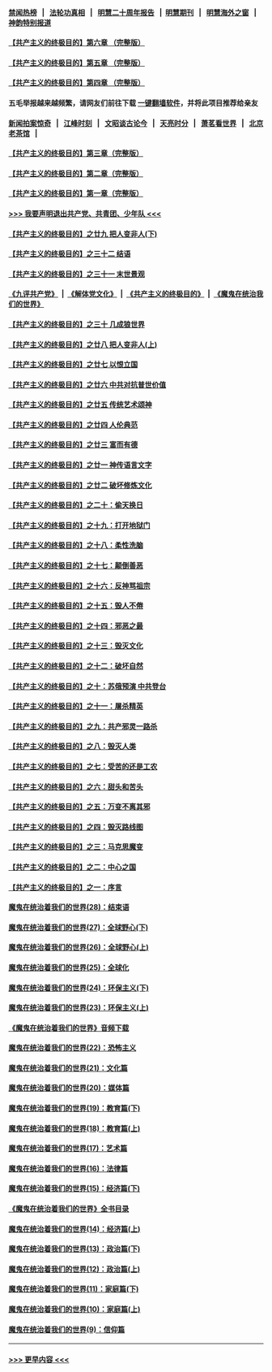 #### [禁闻热榜](热点新闻.md?=0)  &nbsp;&nbsp;|&nbsp;&nbsp; [法轮功真相](https://github.com/gfw-breaker/truth/blob/master/README.md?=0) &nbsp;&nbsp;|&nbsp;&nbsp; [明慧二十周年报告](https://github.com/gfw-breaker/mh-reports/blob/master/README.md?=0) &nbsp;&nbsp;|&nbsp;&nbsp;[明慧期刊](https://github.com/gfw-breaker/mh-qikan) &nbsp;&nbsp;|&nbsp;&nbsp; [明慧海外之窗](https://github.com/gfw-breaker/mh-news/blob/master/README.md?=0) &nbsp;&nbsp;|&nbsp;&nbsp; [神韵特别报道](https://github.com/gfw-breaker/mh-news/blob/master/shenyun.md?=0)
#### [【共产主义的终极目的】第六章 （完整版）](../pages/nsc422/n11428913.md?t=03190531) 
#### [【共产主义的终极目的】第五章 （完整版）](../pages/nsc422/n11428912.md?t=03190531) 
#### [【共产主义的终极目的】第四章 （完整版）](../pages/nsc422/n11428907.md?t=03190531) 
#### 五毛举报越来越频繁，请网友们前往下载 [一键翻墙软件](https://github.com/gfw-breaker/ssr-accounts)，并将此项目推荐给亲友
#### [新闻拍案惊奇](https://github.com/gfw-breaker/banned-news/blob/master/pages/link4.md) &nbsp;&nbsp;|&nbsp;&nbsp; [江峰时刻](https://github.com/gfw-breaker/banned-news/blob/master/pages/link4.md) &nbsp;&nbsp;|&nbsp;&nbsp; [文昭谈古论今](https://github.com/gfw-breaker/banned-news/blob/master/pages/link4.md) &nbsp;&nbsp;|&nbsp;&nbsp; [天亮时分](https://github.com/gfw-breaker/banned-news/blob/master/pages/link4.md) &nbsp;&nbsp;|&nbsp;&nbsp; [萧茗看世界](https://github.com/gfw-breaker/banned-news/blob/master/pages/link4.md) &nbsp;&nbsp;|&nbsp;&nbsp; [北京老茶馆](https://github.com/gfw-breaker/banned-news/blob/master/pages/link4.md) &nbsp;&nbsp;|&nbsp;&nbsp; 
#### [【共产主义的终极目的】第三章（完整版）](../pages/nsc422/n11428848.md?t=03190531) 
#### [【共产主义的终极目的】第二章（完整版）](../pages/nsc422/n11428831.md?t=03190531) 
#### [【共产主义的终极目的】第一章（完整版）](../pages/nsc422/n11417651.md?t=03190531) 
#### [>>> 我要声明退出共产党、共青团、少年队 <<<](https://github.com/begood0513/goodnews/blob/master/quit/letter.md) 
#### [【共产主义的终极目的】之廿九 把人变非人(下)](../pages/nsc422/n11344140.md?t=03190531) 
#### [【共产主义的终极目的】之三十二 结语](../pages/nsc422/n11360535.md?t=03190531) 
#### [【共产主义的终极目的】之三十一 末世景观](../pages/nsc422/n11351129.md?t=03190531) 
#### [《九评共产党》](https://github.com/begood0513/9ping.md/blob/master/README.md) &nbsp;|&nbsp; [《解体党文化》](../../../../jtdwh.md/blob/master/README.md)  &nbsp;|&nbsp; [《共产主义的终极目的》](../../../../gczydzjmd.md/blob/master/README.md) &nbsp;|&nbsp; [《魔鬼在统治我们的世界》](../../../../mgztzwmdsj.md/blob/master/README.md) 
#### [【共产主义的终极目的】之三十 几成狼世界](../pages/nsc422/n11348280.md?t=03190531) 
#### [【共产主义的终极目的】之廿八 把人变非人(上)](../pages/nsc422/n11340492.md?t=03190531) 
#### [【共产主义的终极目的】之廿七 以恨立国](../pages/nsc422/n11336944.md?t=03190531) 
#### [【共产主义的终极目的】之廿六 中共对抗普世价值](../pages/nsc422/n11324785.md?t=03190531) 
#### [【共产主义的终极目的】之廿五 传统艺术颂神](../pages/nsc422/n11296396.md?t=03190531) 
#### [【共产主义的终极目的】之廿四 人伦典范](../pages/nsc422/n11296397.md?t=03190531) 
#### [【共产主义的终极目的】之廿三 富而有德](../pages/nsc422/n11283598.md?t=03190531) 
#### [【共产主义的终极目的】之廿一 神传语言文字](../pages/nsc422/n11263265.md?t=03190531) 
#### [【共产主义的终极目的】之廿二 破坏修炼文化](../pages/nsc422/n11245728.md?t=03190531) 
#### [【共产主义的终极目的】之二十：偷天换日](../pages/nsc422/n11238846.md?t=03190531) 
#### [【共产主义的终极目的】之十九：打开地狱门](../pages/nsc422/n11206376.md?t=03190531) 
#### [【共产主义的终极目的】之十八：柔性洗脑](../pages/nsc422/n11199994.md?t=03190531) 
#### [【共产主义的终极目的】之十七：颠倒善恶](../pages/nsc422/n11179782.md?t=03190531) 
#### [【共产主义的终极目的】之十六：反神骂祖宗](../pages/nsc422/n11166798.md?t=03190531) 
#### [【共产主义的终极目的】之十五：毁人不倦](../pages/nsc422/n11166792.md?t=03190531) 
#### [【共产主义的终极目的】之十四：邪恶之最](../pages/nsc422/n11150249.md?t=03190531) 
#### [【共产主义的终极目的】之十三：毁灭文化](../pages/nsc422/n11135227.md?t=03190531) 
#### [【共产主义的终极目的】之十二：破坏自然](../pages/nsc422/n11135214.md?t=03190531) 
#### [【共产主义的终极目的】之十：苏俄预演 中共登台](../pages/nsc422/n11118424.md?t=03190531) 
#### [【共产主义的终极目的】之十一：屠杀精英](../pages/nsc422/n11118442.md?t=03190531) 
#### [【共产主义的终极目的】之九：共产邪灵一路杀](../pages/nsc422/n11114139.md?t=03190531) 
#### [【共产主义的终极目的】之八：毁灭人类](../pages/nsc422/n11108503.md?t=03190531) 
#### [【共产主义的终极目的】之七：受苦的还是工农](../pages/nsc422/n11101809.md?t=03190531) 
#### [【共产主义的终极目的】之六：甜头和苦头](../pages/nsc422/n11096971.md?t=03190531) 
#### [【共产主义的终极目的】之五：万变不离其邪](../pages/nsc422/n11091285.md?t=03190531) 
#### [【共产主义的终极目的】之四：毁灭路线图](../pages/nsc422/n11086284.md?t=03190531) 
#### [【共产主义的终极目的】之三：马克思魔变](../pages/nsc422/n11061941.md?t=03190531) 
#### [【共产主义的终极目的】之二：中心之国](../pages/nsc422/n11047728.md?t=03190531) 
#### [【共产主义的终极目的】之一：序言](../pages/nsc422/n11086077.md?t=03190531) 
#### [魔鬼在统治着我们的世界(28)：结束语](../pages/nsc422/n10936246.md?t=03190531) 
#### [魔鬼在统治着我们的世界(27)：全球野心(下)](../pages/nsc422/n10928319.md?t=03190531) 
#### [魔鬼在统治着我们的世界(26)：全球野心(上)](../pages/nsc422/n10900318.md?t=03190531) 
#### [魔鬼在统治着我们的世界(25)：全球化](../pages/nsc422/n10788205.md?t=03190531) 
#### [魔鬼在统治着我们的世界(24)：环保主义(下)](../pages/nsc422/n10695307.md?t=03190531) 
#### [魔鬼在统治着我们的世界(23)：环保主义(上)](../pages/nsc422/n10688613.md?t=03190531) 
#### [《魔鬼在统治着我们的世界》音频下载](../pages/nsc422/n10635553.md?t=03190531) 
#### [魔鬼在统治着我们的世界(22)：恐怖主义](../pages/nsc422/n10614727.md?t=03190531) 
#### [魔鬼在统治着我们的世界(21)：文化篇](../pages/nsc422/n10597706.md?t=03190531) 
#### [魔鬼在统治着我们的世界(20)：媒体篇](../pages/nsc422/n10586579.md?t=03190531) 
#### [魔鬼在统治着我们的世界(19)：教育篇(下)](../pages/nsc422/n10564808.md?t=03190531) 
#### [魔鬼在统治着我们的世界(18)：教育篇(上)](../pages/nsc422/n10526970.md?t=03190531) 
#### [魔鬼在统治着我们的世界(17)：艺术篇](../pages/nsc422/n10499093.md?t=03190531) 
#### [魔鬼在统治着我们的世界(16)：法律篇](../pages/nsc422/n10485969.md?t=03190531) 
#### [魔鬼在统治着我们的世界(15)：经济篇(下)](../pages/nsc422/n10469975.md?t=03190531) 
#### [《魔鬼在统治着我们的世界》全书目录](../pages/nsc422/n10464261.md?t=03190531) 
#### [魔鬼在统治着我们的世界(14)：经济篇(上)](../pages/nsc422/n10457370.md?t=03190531) 
#### [魔鬼在统治着我们的世界(13)：政治篇(下)](../pages/nsc422/n10448270.md?t=03190531) 
#### [魔鬼在统治着我们的世界(12)：政治篇(上)](../pages/nsc422/n10444576.md?t=03190531) 
#### [魔鬼在统治着我们的世界(11)：家庭篇(下)](../pages/nsc422/n10440961.md?t=03190531) 
#### [魔鬼在统治着我们的世界(10)：家庭篇(上)](../pages/nsc422/n10435448.md?t=03190531) 
#### [魔鬼在统治着我们的世界(9)：信仰篇](../pages/nsc422/n10432159.md?t=03190531) 

----
#### [ >>> 更早内容 <<< ](../indexes/nsc422-earlier.md)
